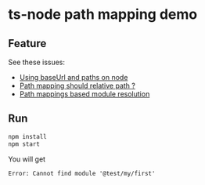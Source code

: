 # ts-node path mapping demo

## Feature

See these issues:
- [Using baseUrl and paths on node](https://github.com/Microsoft/TypeScript/issues/9259)
- [Path mapping should relative path ?](https://github.com/Microsoft/TypeScript/issues/9910)
- [Path mappings based module resolution](https://github.com/Microsoft/TypeScript/issues/5039)

## Run

```bash
npm install
npm start
```

You will get
```
Error: Cannot find module '@test/my/first'
```